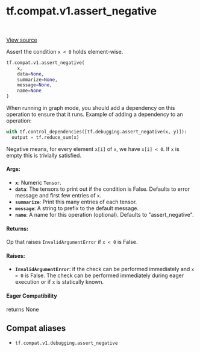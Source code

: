 <div itemscope itemtype="http://developers.google.com/ReferenceObject">
<meta itemprop="name" content="tf.compat.v1.assert_negative" />
<meta itemprop="path" content="Stable" />
</div>

# tf.compat.v1.assert_negative

<!-- Insert buttons and diff -->

<table class="tfo-notebook-buttons tfo-api" align="left">
</table>

<a target="_blank" href="/code/stable/tensorflow/python/ops/check_ops.py">View source</a>



Assert the condition `x < 0` holds element-wise.

``` python
tf.compat.v1.assert_negative(
    x,
    data=None,
    summarize=None,
    message=None,
    name=None
)
```



<!-- Placeholder for "Used in" -->

When running in graph mode, you should add a dependency on this operation
to ensure that it runs. Example of adding a dependency to an operation:

```python
with tf.control_dependencies([tf.debugging.assert_negative(x, y)]):
  output = tf.reduce_sum(x)
```

Negative means, for every element `x[i]` of `x`, we have `x[i] < 0`.
If `x` is empty this is trivially satisfied.

#### Args:


* <b>`x`</b>:  Numeric `Tensor`.
* <b>`data`</b>:  The tensors to print out if the condition is False.  Defaults to
  error message and first few entries of `x`.
* <b>`summarize`</b>: Print this many entries of each tensor.
* <b>`message`</b>: A string to prefix to the default message.
* <b>`name`</b>: A name for this operation (optional).  Defaults to "assert_negative".


#### Returns:

Op that raises `InvalidArgumentError` if `x < 0` is False.




#### Raises:


* <b>`InvalidArgumentError`</b>: if the check can be performed immediately and
  `x < 0` is False. The check can be performed immediately during 
  eager execution or if `x` is statically known.

#### Eager Compatibility
returns None



## Compat aliases

* `tf.compat.v1.debugging.assert_negative`

